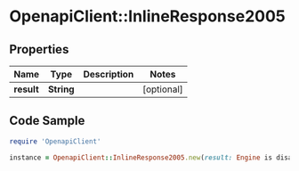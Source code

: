 # OpenapiClient::InlineResponse2005

## Properties

Name | Type | Description | Notes
------------ | ------------- | ------------- | -------------
**result** | **String** |  | [optional] 

## Code Sample

```ruby
require 'OpenapiClient'

instance = OpenapiClient::InlineResponse2005.new(result: Engine is disabled)
```


